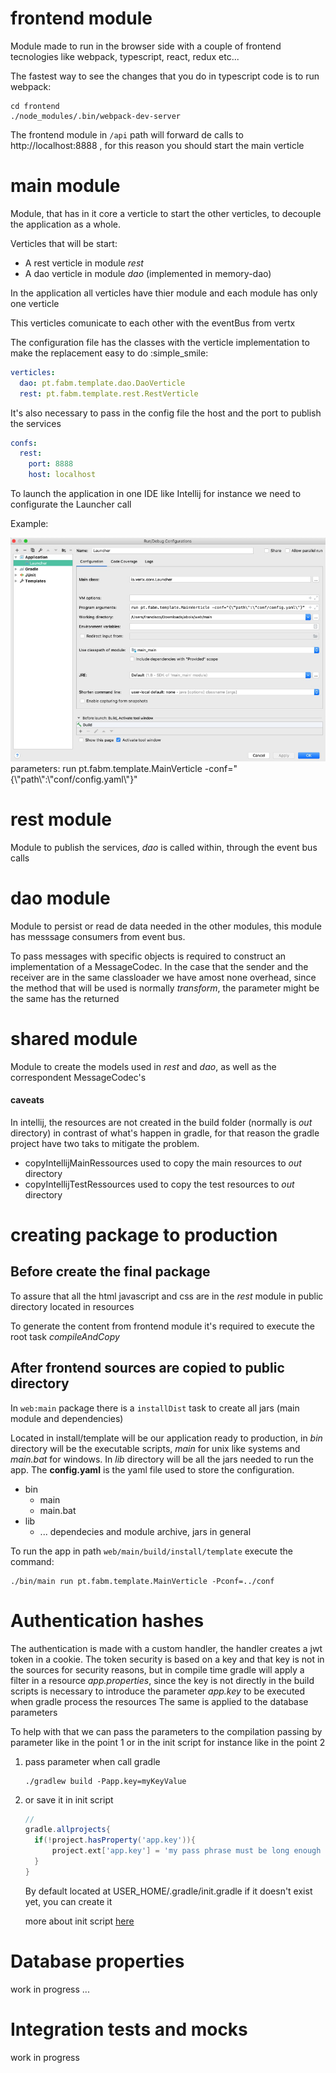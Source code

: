 # frontend module
Module made to run in the browser side with a couple of frontend tecnologies like webpack, typescript, react, redux etc...

The fastest way to see the changes that you do in typescript code is to run webpack:

    cd frontend
    ./node_modules/.bin/webpack-dev-server

The frontend module in ```/api``` path will forward de calls to http://localhost:8888 , for this reason you should start the main verticle

# main module
Module, that has in it core a verticle to start the other verticles, to decouple the application as a whole.

Verticles that will be start:

- A rest verticle in module *rest*
- A dao verticle in module *dao* (implemented in memory-dao)

In the application all verticles have thier module and each module has only one verticle

This verticles comunicate to each other with the eventBus from vertx

The configuration file has the classes with the verticle implementation to make the replacement easy to do :simple_smile:

``` yaml
verticles:
  dao: pt.fabm.template.dao.DaoVerticle
  rest: pt.fabm.template.rest.RestVerticle
```
It's also necessary to pass in the config file the host and the port to publish the services

``` yaml
confs:
  rest:
    port: 8888
    host: localhost
```

To launch the application in one IDE like Intellij for instance we need to configurate the Launcher call

Example:

![Image of Launcher screenshot](docimg/launcher.png)
parameters: run pt.fabm.template.MainVerticle -conf="{\\"path\\":\\"conf/config.yaml\\"}"
# rest module
Module to publish the services, *dao* is called within, through the event bus calls

# dao module
Module to persist or read de data needed in the other modules, this module has messsage consumers from event bus.

To pass messages with specific objects is required to construct an implementation of a MessageCodec. In the case that the sender and the receiver are in the same classloader we have amost none overhead, since the method that will be used is normally *transform*, the parameter might be the same has the returned

# shared module
Module to create the models used in *rest* and *dao*, as well as the correspondent MessageCodec's

#### caveats
In intellij, the resources are not created in the build folder (normally is *out* directory) in contrast of what's happen in gradle, for that reason the gradle project have two taks to mitigate the problem.
  - copyIntellijMainRessources used to copy the main resources to *out* directory
  - copyIntellijTestRessources used to copy the test resources to *out* directory

# creating package to production
## Before create the final package

To assure that all the html javascript and css are in the *rest* module in public directory located in resources

To generate the content from frontend module it's required to execute the root task *compileAndCopy*

## After frontend sources are copied to public directory
In `web:main` package there is a `installDist` task to create all jars (main module and dependencies)

Located in install/template will be our application ready to production, in *bin* directory will be the executable scripts, *main* for unix like systems and *main.bat* for windows. In *lib* directory will be all the jars needed to run the app.
The **config.yaml** is the yaml file used to store the configuration.
* bin
  * main
  * main.bat
* lib
  * ... dependecies and module archive, jars in general


To run the app in path `web/main/build/install/template` execute the command:

```shell
./bin/main run pt.fabm.template.MainVerticle -Pconf=../conf
```

# Authentication hashes
The authentication is made with a custom handler, the handler creates a jwt token in a cookie. 
The token security is based on a key and that key is not in the sources for security reasons, 
but in compile time gradle will apply a filter in a resource *app.properties*, 
since the key is not directly in the build scripts is necessary to introduce the parameter *app.key* to be executed when gradle process the resources
The same is applied to the database parameters

To help with that we can pass the parameters to the compilation passing by parameter like in the point 1 or in the init script for instance like in the point 2

1. pass parameter when call gradle
    ``` shell 
    ./gradlew build -Papp.key=myKeyValue
    ```
2. or save it in init script
    
    ``` groovy
    //
    gradle.allprojects{
      if(!project.hasProperty('app.key')){
          project.ext['app.key'] = 'my pass phrase must be long enough to be safe'
      }
    }
    ```
  
    By default located at USER_HOME/.gradle/init.gradle if it doesn't exist yet, you can create it
  
    more about init script [here](https://docs.gradle.org/current/userguide/init_scripts.html) 

# Database properties
work in progress ...

# Integration tests and mocks
work in progress
